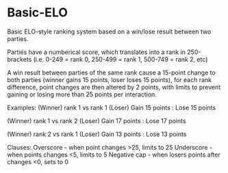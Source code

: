 # Basic-ELO
Basic ELO-style ranking system based on a win/lose result between two parties.

Parties have a numberical score, which translates into a rank in 250-brackets (i.e. 0-249 = rank 0, 250-499 = rank 1, 500-749 = rank 2, etc)

A win result between parties of the same rank cause a 15-point change to both parties (winner gains 15 points, loser loses 15 points), for each rank difference, point changes are then altered by 2 points, with limits to prevent gaining or losing more than 25 points per interaction.

Examples:
(Winner) rank 1 vs rank 1 (Loser)
Gain 15 points : Lose 15 points

(Winner) rank 1 vs rank 2 (Loser)
Gain 17 points : Lose 17 points

(Winner) rank 2 vs rank 1 (Loser)
Gain 13 points : Lose 13 points

Clauses:
Overscore - when point changes >25, limits to 25
Underscore - when points changes <5, limits to 5
Negative cap - when losers points after changes <0, sets to 0
